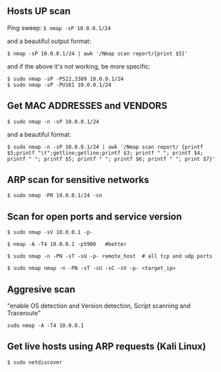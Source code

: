 ## Hosts UP scan

Ping sweep:
```$ nmap -sP 10.0.0.1/24```

and a beautiful output format:

```
$ nmap -sP 10.0.0.1/24 | awk '/Nmap scan report/{print $5}'
```

and if the above it's not working, be more specific: 

```
$ sudo nmap -sP -PS22,3389 10.0.0.1/24
$ sudo nmap -sP -PU161 10.0.0.1/24 
```

## Get MAC ADDRESSES and VENDORS
```$ sudo nmap -n -sP 10.0.0.1/24```

and a beautiful format:

```
$ sudo nmap -n -sP 10.0.0.1/24 | awk '/Nmap scan report/ {printf $5;printf "\t";getline;getline;printf $3; printf " "; printf $4; printf " "; printf $5; printf " "; printf $6; printf " "; print $7}'
```

## ARP scan for sensitive networks

```
$ sudo nmap -PR 10.0.0.1/24 -sn
```

## Scan for open ports and service version

```
$ sudo nmap -sV 10.0.0.1 -p-

$ nmap -A -T4 10.0.0.1 -p5900	#better

$ sudo nmap -n -PN -sT -sU -p- remote_host	# all tcp and udp ports

$ sudo nmap nmap -n -PN -sT -sU -sC -sV -p- <target_ip>
```



## Aggresive scan

"enable OS detection and Version detection, Script scanning and Traceroute"

```
sudo nmap -A -T4 10.0.0.1
```

## Get live hosts using ARP requests (Kali Linux)
```$ sudo netdiscover```
